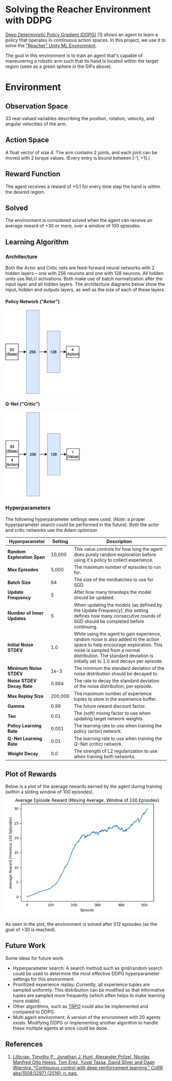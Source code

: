 # Solving the Reacher Environment with DDPG 
[Deep Deterministic Policy Gradient (DDPG)](https://spinningup.openai.com/en/latest/algorithms/ddpg.html) [1] allows an 
agent to learn a policy that operates in continuous action spaces. In this project, we use it to solve the
["Reacher" Unity ML Environment](https://github.com/Unity-Technologies/ml-agents/blob/master/docs/Learning-Environment-Examples.md#reacher).

The goal in this environment is to train an agent that's capable of maneuvering a robotic arm such that its hand is
located within the target region (seen as a green sphere in the GIFs above).

# Environment
## Observation Space
33 real-valued variables describing the position, rotation, velocity, and angular velocities of the arm. 

## Action Space
A float vector of size 4. The arm contains 2 joints, and each joint can be moved with 2 torque values. (Every entry is
bound between [-1, +1].)

## Reward Function
The agent receives a reward of +0.1 for every time step the hand is within the desired region.

## Solved
The environment is considered solved when the agent can receive an average reward of +30 or more, over a window of 100
episodes.

## Learning Algorithm
### Architecture
Both the Actor and Critic nets are feed-forward neural networks with 2 hidden layers – one with 256 neurons and one with
128 neurons. All hidden units use ReLU activations. Both make use of batch normalization after the input layer and all
hidden layers. The architecture diagrams below show the input, hidden and outputs layers, as well as the size of each 
of these layers.

#### Policy Network ("Actor")
![](images/policy_net.png)

#### Q-Net ("Critic")
![](images/q_net.png)

### Hyperparameters
The following hyperparameter settings were used. (*Note*: a proper hyperparameter search could be performed in the
future). Both the actor and critic networks use the Adam optimizer.

|Hyperparameter|Setting|Description
|---|---|---|
|**Random Exploration Span**|10,000|This value controls for how long the agent does purely random exploration before using it's policy to collect experience.|
|**Max Episodes**|5,000|The maximum number of episodes to run for.|
|**Batch Size**|64|The size of the minibatches to use for SGD.|
|**Update Frequency**|5|After how many timesteps the model should be updated.|
|**Number of Inner Updates**|5|When updating the models (as defined by the Update Frequency), this setting defines how many consecutive rounds of SGD should be completed before continuing.|
|**Initial Noise STDEV**|1.0|While using the agent to gain experience, random noise is also added to the action space to help encourage exploration. This noise is sampled from a normal distribution. The standard deviation is initially set to 1.0 and decays per episode.|
|**Minimum Noise STDEV**|1e-3|The minimum the standard deviation of the noise distribution should be decayed to.|
|**Noise STDEV Decay Rate**|0.994|The rate to decay the standard deviation of the noise distribution, per episode.|
|**Max Replay Size**|200,000|The maximum number of experience tuples to store in the experience buffer.|
|**Gamma**|0.99|The future reward discount factor.|
|**Tau**|0.01|The (soft) mixing factor to use when updating target network weights.|
|**Policy Learning Rate**|0.001|The learning rate to use when training the policy (actor) network.|
|**Q-Net Learning Rate**|0.01|The learning rate to use when training the Q-Net (critic) network.|
|**Weight Decay**|0.0|The strength of L2 regularization to use when training both networks.|

## Plot of Rewards
Below is a plot of the average rewards earned by the agent during training (within a sliding window of 100 episodes).
![A plot of the average rewards during training](images/reward_plot.png)

As seen in the plot, the environment is solved after 512 episodes (as the goal of +30 is reached).

## Future Work
Some ideas for future work:
- Hyperparameter search: A search method such as grid/random search could be used to determine the most effective
  DDPG hyperparameter settings for this environment.
- Prioritized experience replay: Currently, all experience tuples are sampled uniformly. This distribution can be
  modified so that informative tuples are sampled more frequently (which often helps to make learning more stable). 
- Other algorithms, such as [TRPO](https://spinningup.openai.com/en/latest/algorithms/trpo.html) could also be
  implemented and compared to DDPG. 
- Multi agent environment: A version of the environment with 20 agents exists. Modifying DDPG or implementing another
  algorithm to handle these multiple agents at once could be done.

## References
1. [Lillicrap, Timothy P., Jonathan J. Hunt, Alexander Pritzel, Nicolas Manfred Otto Heess, Tom Erez, Yuval Tassa, David Silver and Daan Wierstra. “Continuous control with deep reinforcement learning.” CoRR abs/1509.02971 (2016): n. pag.](https://www.semanticscholar.org/paper/Continuous-control-with-deep-reinforcement-learning-Lillicrap-Hunt/024006d4c2a89f7acacc6e4438d156525b60a98f)
